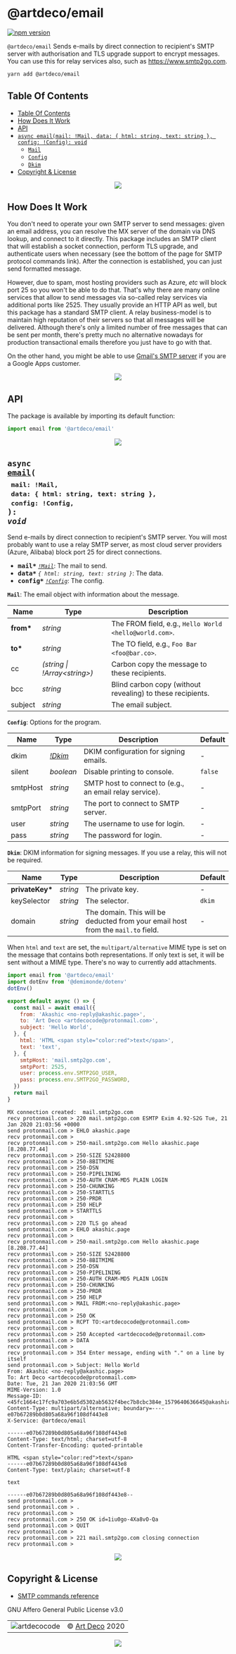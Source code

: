 # @artdeco/email

[![npm version](https://badge.fury.io/js/%40artdeco%2Femail.svg)](https://www.npmjs.com/package/@artdeco/email)

`@artdeco/email` Sends e-mails by direct connection to recipient's SMTP server with authorisation and TLS upgrade support to encrypt messages. You can use this for relay services also, such as https://www.smtp2go.com.

```sh
yarn add @artdeco/email
```

## Table Of Contents

- [Table Of Contents](#table-of-contents)
- [How Does It Work](#how-does-it-work)
- [API](#api)
- [`async email(mail: !Mail, data: { html: string, text: string }, config: !Config): void`](#async-emailmail-maildata--html-string-text-string-config-config-void)
  * [`Mail`](#type-mail)
  * [`Config`](#type-config)
  * [`Dkim`](#type-dkim)
- [Copyright & License](#copyright--license)

<p align="center"><a href="#table-of-contents">
  <img src="/.documentary/section-breaks/0.svg?sanitize=true">
</a></p>

## How Does It Work

You don't need to operate your own SMTP server to send messages: given an email address, you can resolve the MX server of the domain via DNS lookup, and connect to it directly. This package includes an SMTP client that will establish a socket connection, perform TLS upgrade, and authenticate users when necessary (see the bottom of the page for SMTP protocol commands link). After the connection is established, you can just send formatted message.

However, due to spam, most hosting providers such as Azure, _etc_ will block port 25 so you won't be able to do that. That's why there are many online services that allow to send messages via so-called relay services via additional ports like 2525. They usually provide an HTTP API as well, but this package has a standard SMTP client. A relay business-model is to maintain high reputation of their servers so that all messages will be delivered. Although there's only a limited number of free messages that can be sent per month, there's pretty much no alternative nowadays for production transactional emails therefore you just have to go with that.

On the other hand, you might be able to use [Gmail's SMTP server](https://kinsta.com/knowledgebase/free-smtp-server/) if you are a Google Apps customer.

<p align="center"><a href="#table-of-contents">
  <img src="/.documentary/section-breaks/1.svg?sanitize=true">
</a></p>

## API

The package is available by importing its default function:

```js
import email from '@artdeco/email'
```

<p align="center"><a href="#table-of-contents">
  <img src="/.documentary/section-breaks/2.svg?sanitize=true">
</a></p>

## <code>async <ins>email</ins>(</code><sub><br/>&nbsp;&nbsp;`mail: !Mail,`<br/>&nbsp;&nbsp;`data: { html: string, text: string },`<br/>&nbsp;&nbsp;`config: !Config,`<br/></sub><code>): <i>void</i></code>
Send e-mails by direct connection to recipient's SMTP server.
You will most probably want to use a relay SMTP server, as most cloud server providers (Azure, Alibaba) block port 25 for direct connections.

 - <kbd><strong>mail*</strong></kbd> <em><code><a href="#type-mail" title="The email object with information about the message.">!Mail</a></code></em>: The mail to send.
 - <kbd><strong>data*</strong></kbd> <em>`{ html: string, text: string }`</em>: The data.
 - <kbd><strong>config*</strong></kbd> <em><code><a href="#type-config" title="Options for the program.">!Config</a></code></em>: The config.

__<a name="type-mail">`Mail`</a>__: The email object with information about the message.


|   Name    |                   Type                    |                        Description                         |
| --------- | ----------------------------------------- | ---------------------------------------------------------- |
| __from*__ | <em>string</em>                           | The FROM field, e.g., `Hello World <hello@world.com>`.     |
| __to*__   | <em>string</em>                           | The TO field, e.g., `Foo Bar <foo@bar.co>`.                |
| cc        | <em>(string \| !Array&lt;string&gt;)</em> | Carbon copy the message to these recipients.               |
| bcc       | <em>string</em>                           | Blind carbon copy (without revealing) to these recipients. |
| subject   | <em>string</em>                           | The email subject.                                         |


__<a name="type-config">`Config`</a>__: Options for the program.


|   Name   |                                                                 Type                                                                  |                       Description                       | Default |
| -------- | ------------------------------------------------------------------------------------------------------------------------------------- | ------------------------------------------------------- | ------- |
| dkim     | <em><a href="#type-dkim" title="DKIM information for signing messages. If you use a relay, this will not be required.">!Dkim</a></em> | DKIM configuration for signing emails.                  | -       |
| silent   | <em>boolean</em>                                                                                                                      | Disable printing to console.                            | `false` |
| smtpHost | <em>string</em>                                                                                                                       | SMTP host to connect to (e.g., an email relay service). | -       |
| smtpPort | <em>string</em>                                                                                                                       | The port to connect to SMTP server.                     | -       |
| user     | <em>string</em>                                                                                                                       | The username to use for login.                          | -       |
| pass     | <em>string</em>                                                                                                                       | The password for login.                                 | -       |


__<a name="type-dkim">`Dkim`</a>__: DKIM information for signing messages. If you use a relay, this will not be required.


|      Name       |      Type       |                                   Description                                    | Default |
| --------------- | --------------- | -------------------------------------------------------------------------------- | ------- |
| __privateKey*__ | <em>string</em> | The private key.                                                                 | -       |
| keySelector     | <em>string</em> | The selector.                                                                    | `dkim`  |
| domain          | <em>string</em> | The domain. This will be deducted from your email host from the `mail.to` field. | -       |

When `html` and `text` are set, the `multipart/alternative` MIME type is set on the message that contains both representations. If only text is set, it will be sent without a MIME type. There's no way to currently add attachments.

```js
import email from '@artdeco/email'
import dotEnv from '@demimonde/dotenv'
dotEnv()

export default async () => {
  const mail = await email({
    from: 'Akashic <no-reply@akashic.page>',
    to: 'Art Deco <artdecocode@protonmail.com>',
    subject: 'Hello World',
  }, {
    html: 'HTML <span style="color:red">text</span>',
    text: 'text',
  }, {
    smtpHost: 'mail.smtp2go.com',
    smtpPort: 2525,
    user: process.env.SMTP2GO_USER,
    pass: process.env.SMTP2GO_PASSWORD,
  })
  return mail
}
```
```
MX connection created:  mail.smtp2go.com
recv protonmail.com > 220 mail.smtp2go.com ESMTP Exim 4.92-S2G Tue, 21 Jan 2020 21:03:56 +0000
send protonmail.com > EHLO akashic.page
recv protonmail.com >
recv protonmail.com > 250-mail.smtp2go.com Hello akashic.page [8.208.77.44]
recv protonmail.com > 250-SIZE 52428800
recv protonmail.com > 250-8BITMIME
recv protonmail.com > 250-DSN
recv protonmail.com > 250-PIPELINING
recv protonmail.com > 250-AUTH CRAM-MD5 PLAIN LOGIN
recv protonmail.com > 250-CHUNKING
recv protonmail.com > 250-STARTTLS
recv protonmail.com > 250-PRDR
recv protonmail.com > 250 HELP
send protonmail.com > STARTTLS
recv protonmail.com >
recv protonmail.com > 220 TLS go ahead
send protonmail.com > EHLO akashic.page
recv protonmail.com >
recv protonmail.com > 250-mail.smtp2go.com Hello akashic.page [8.208.77.44]
recv protonmail.com > 250-SIZE 52428800
recv protonmail.com > 250-8BITMIME
recv protonmail.com > 250-DSN
recv protonmail.com > 250-PIPELINING
recv protonmail.com > 250-AUTH CRAM-MD5 PLAIN LOGIN
recv protonmail.com > 250-CHUNKING
recv protonmail.com > 250-PRDR
recv protonmail.com > 250 HELP
send protonmail.com > MAIL FROM:<no-reply@akashic.page>
recv protonmail.com >
recv protonmail.com > 250 OK
send protonmail.com > RCPT TO:<artdecocode@protonmail.com>
recv protonmail.com >
recv protonmail.com > 250 Accepted <artdecocode@protonmail.com>
send protonmail.com > DATA
recv protonmail.com >
recv protonmail.com > 354 Enter message, ending with "." on a line by itself
send protonmail.com > Subject: Hello World
From: Akashic <no-reply@akashic.page>
To: Art Deco <artdecocode@protonmail.com>
Date: Tue, 21 Jan 2020 21:03:56 GMT
MIME-Version: 1.0
Message-ID: <45fc1664c17fc9a703e6b5d5302ab5632f4bec7b8cbc384e_1579640636645@akashic.page>
Content-Type: multipart/alternative; boundary=----e07b67289b0d805a68a96f108df443e8
X-Service: @artdeco/email

------e07b67289b0d805a68a96f108df443e8
Content-Type: text/html; charset=utf-8
Content-Transfer-Encoding: quoted-printable

HTML <span style="color:red">text</span>
------e07b67289b0d805a68a96f108df443e8
Content-Type: text/plain; charset=utf-8

text

------e07b67289b0d805a68a96f108df443e8--
send protonmail.com >
send protonmail.com > .
recv protonmail.com >
recv protonmail.com > 250 OK id=1iu0go-4Xa8vO-Qa
send protonmail.com > QUIT
recv protonmail.com >
recv protonmail.com > 221 mail.smtp2go.com closing connection
recv protonmail.com >
```

<p align="center"><a href="#table-of-contents">
  <img src="/.documentary/section-breaks/3.svg?sanitize=true">
</a></p>

## Copyright & License

- [SMTP commands reference](https://www.samlogic.net/articles/smtp-commands-reference.htm)

GNU Affero General Public License v3.0

<table>
  <tr>
    <td><img src="https://avatars3.githubusercontent.com/u/38815725?v=4&amp;s=100" alt="artdecocode"></td>
    <td>© <a href="https://www.artd.eco">Art Deco</a> 2020</td>
  </tr>
</table>

<p align="center"><a href="#table-of-contents">
  <img src="/.documentary/section-breaks/-1.svg?sanitize=true">
</a></p>